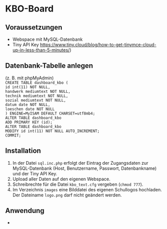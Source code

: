 # KBO-Board  

## Voraussetzungen  
- Webspace mit MySQL-Datenbank
- Tiny API Key https://www.tiny.cloud/blog/how-to-get-tinymce-cloud-up-in-less-than-5-minutes/)  
## Datenbank-Tabelle anlegen  
(z. B. mit phpMyAdmin)  
`CREATE TABLE dashboard_kbo (`  
  `id int(11) NOT NULL,`  
  `handwerk mediumtext NOT NULL,`  
  `technik mediumtext NOT NULL,`  
  `sozial mediumtext NOT NULL,`  
  `datum date NOT NULL,`  
  `loeschen date NOT NULL`  
`) ENGINE=MyISAM DEFAULT CHARSET=utf8mb4;`  
`ALTER TABLE dashboard_kbo`  
  `ADD PRIMARY KEY (id);`  
`ALTER TABLE dashboard_kbo`  
  `MODIFY id int(11) NOT NULL AUTO_INCREMENT;`  
`COMMIT;`  
  
## Installation  
1. In der Datei `sql.inc.php` erfolgt der Eintrag der Zugangsdaten zur MySQL-Datenbank (Host, Benutzername, Passwort, Datenbankname) und der Tiny API Key.
2. Upload aller Daten auf den eigenen Webspace.
3. Schreibrechte für die Datei `kbo_text.cfg` vergeben (`chmod 777`).
4. Im Verzeichnis `images` eine Bilddatei des eigenen Schullogos hochladen. Der Dateiname `logo.png` darf nicht geändert werden. 

## Anwendung  
- 
